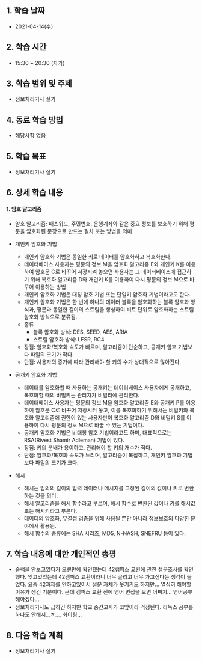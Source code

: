 

## 1. 학습 날짜

* 2021-04-14(수)



## 2. 학습 시간

* 15:30 ~ 20:30 (자가)



## 3. 학습 범위 및 주제

* 정보처리기사 실기



## 4. 동료 학습 방법

* 해당사항 없음



## 5. 학습 목표

* 정보처리기사 실기



## 6. 상세 학습 내용

#### 1. 암호 알고리즘

* 암호 알고리즘: 패스워드, 주민번호, 은행계좌와 같은 중요 정보를 보호하기 위해 평문을 암호화된 문장으로 만드는 절차 또는 방법을 의미
* 개인키 암호화 기법
  * 개인키 암호화 기법은 동일한 키로 데이터를 암호화하고 복호화한다.
  * 데이터베이스 사용자는 평문의 정보 M을 암호화 알고리즘 E와 개인키 K를 이용하여 암호문 C로 바꾸어 저장시켜 놓으면 사용자는 그 데이터베이스에 접근하기 위해 복호화 알고리즘 D와 개인키 K를 이용하여 다시 평문의 정보 M으로 바꾸어 이용하는 방법
  * 개인키 암호화 기법은 대칭 암호 기법 또는 단일키 암호화 기법이라고도 한다.
  * 개인키 암호화 기법은 한 번에 하나의 데이터 블록을 암호화하는 블록 암호화 방식과, 평문과 동일한 길이의 스트림을 생성하여 비트 단위로 암호화하는 스트림 암호화 방식으로 분류됨.
  * 종류
    * 블록 암호화 방식: DES, SEED, AES, ARIA
    * 스트림 암호화 방식: LFSR, RC4
  * 장점: 암호화/복호화 속도가 빠르며, 알고리즘이 단순하고, 공개키 암호 기법보다 파일의 크기가 작다.
  * 단점: 사용자의 증가에 따라 관리해야 할 키의 수가 상대적으로 많아진다.

* 공개키 암호화 기법
  * 데이터를 암호화할 때 사용하는 공개키는 데이터베이스 사용자에게 공개하고, 복호화할 때의 비밀키는 관리자가 비밀리에 관리한다.
  * 데이터베이스 사용자는 평문의 정보 M을 암호화 알고리즘 E와 공개키 P를 이용하여 암호문 C로 바꾸어 저장시켜 놓고, 이를 복호화하기 위해서는 비밀키와 복호화 알고리즘에 권한이 있는 사용자만이 복호화 알고리즘 D와 비밀키 S를 이용하여 다시 평문의 정보 M으로 바꿀 수 있는 기법이다.
  * 공개키 암호화 기법은 비대칭 암호 기법이라고도 하며, 대표적으로는 RSA(Rivest Shamir Adleman) 기법이 있다.
  * 장점: 키의 분배가 용이하고, 관리해야 할 키의 개수가 적다.
  * 단점: 암호화/복호화 속도가 느리며, 알고리즘이 복잡하고, 개인키 암호화 기법보다 파일의 크기가 크다.
* 해시
  * 해시는 임의의 길이의 입력 데이터나 메시지를 고정된 길이의 값이나 키로 변환하는 것을 의미.
  * 해시 알고리즘을 해시 함수라고 부르며, 해시 함수로 변환된 값이나 키를 해시값 또는 해시키라고 부른다.
  * 데이터의 암호화, 무결성 검증을 위해 사용될 뿐만 아니라 정보보호의 다양한 분야에서 활용됨.
  * 해시 함수의 종류에는 SHA 시리즈, MD5, N-NASH, SNEFRU 등이 있다.





## 7. 학습 내용에 대한 개인적인 총평

* 슬랙을 안보고있다가 오랜만에 확인했는데 42캠퍼스 교환에 관한 설문조사를 확인했다. 잊고있었는데 42캠퍼스 교환이라니 너무 끌리고 너무 가고싶다는 생각이 들었다. 요즘 42과제를 안하고있어서 설문 자체가 웃기기도 하지만... 열심히 해야할 이유가 생긴 기분이다. 근데 캠퍼스 교환 전에 영어 면접을 보면 어쩌지... 영어공부 해야겠다...
* 정보처리기사도 급하긴 하지만 학교 중간고사가 코앞이라 걱정된다. 리눅스 공부를 하나도 안해서...ㅎ.... 화이팅,,, 



## 8. 다음 학습 계획

* 정보처리기사 실기

